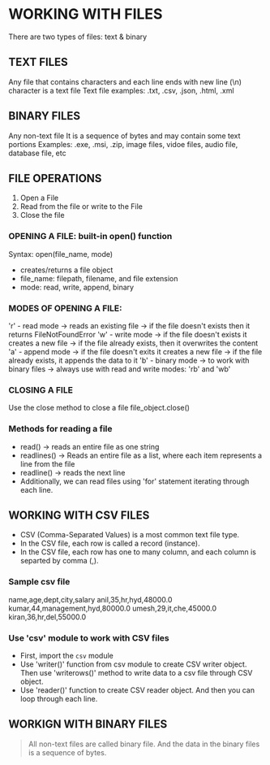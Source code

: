 # WORKING WITH FILES
There are two types of files: text & binary

## TEXT FILES
Any file that contains characters and each line ends with new line (\n) character is a text file
Text file examples: .txt, .csv, .json, .html, .xml

## BINARY FILES
Any non-text file
It is a sequence of bytes and may contain some text portions
Examples: .exe, .msi, .zip, image files, vidoe files, audio file, database file, etc

## FILE OPERATIONS
1. Open a File
2. Read from the file or write to the File
3. Close the file

### OPENING A FILE: built-in open() function
Syntax:
    open(file_name, mode)
* creates/returns a file object
* file_name: filepath, filename, and file extension
* mode: read, write, append, binary

### MODES OF OPENING A FILE:
'r' - read mode
    -> reads an existing file
    -> if the file doesn't exists then it returns FileNotFoundError
'w' - write mode
    -> if the file doesn't exists it creates a new file
    -> if the file already exists, then it overwrites the content
'a' - append mode
    -> if the file doesn't exits it creates a new file
    -> if the file already exists, it appends the data to it
'b' - binary mode
    -> to work with binary files
    -> always use with read and write modes: 'rb' and 'wb'


### CLOSING A FILE
Use the close method to close a file
file_object.close()

### Methods for reading a file
- read() -> reads an entire file as one string
- readlines() -> Reads an entire file as a list, where each item represents a line from the file
- readline() -> reads the next line
- Additionally, we can read files using 'for' statement iterating through each line.


## WORKING WITH CSV FILES
- CSV (Comma-Separated Values) is a most common text file type.
- In the CSV file, each row is called a record (instance).
- In the CSV file, each row has one to many column, and each column is separted by comma (,).

### Sample csv file
name,age,dept,city,salary
anil,35,hr,hyd,48000.0
kumar,44,management,hyd,80000.0
umesh,29,it,che,45000.0
kiran,36,hr,del,55000.0

### Use 'csv' module to work with CSV files
- First, import the `csv` module
- Use 'writer()' function from csv module to create CSV writer object. Then use 'writerows()' method to write data to a csv file through CSV object.
- Use 'reader()' function to create CSV reader object. And then you can loop through each line.


## WORKIGN WITH BINARY FILES
> All non-text files are called binary file. And the data in the binary files is a sequence of bytes.

